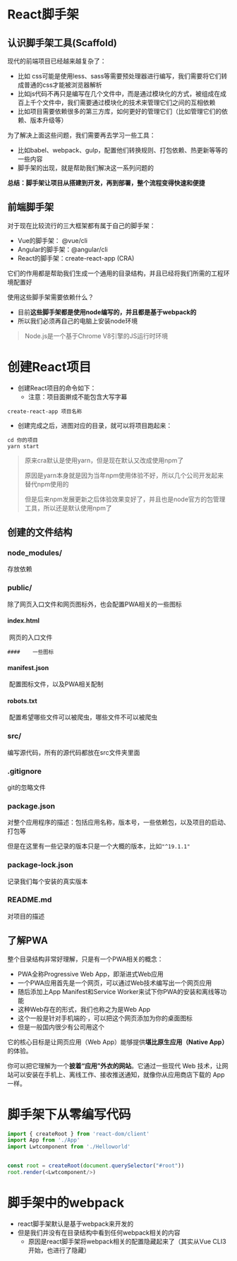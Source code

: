 # React脚手架

## 认识脚手架工具(Scaffold)

现代的前端项目已经越来越复杂了：

- 比如 css可能是使用less、sass等需要预处理器进行编写，我们需要将它们转成普通的css才能被浏览器解析
- 比如js代码不再只是编写在几个文件中，而是通过模块化的方式，被组成在成百上千个文件中，我们需要通过模块化的技术来管理它们之间的互相依赖
- 比如项目需要依赖很多的第三方库，如何更好的管理它们（比如管理它们的依赖、版本升级等）



为了解决上面这些问题，我们需要再去学习一些工具：

- 比如babel、webpack、gulp，配置他们转换规则、打包依赖、热更新等等的一些内容
- 脚手架的出现，就是帮助我们解决这一系列问题的



**总结：脚手架让项目从搭建到开发，再到部署，整个流程变得快速和便捷**

## 前端脚手架

对于现在比较流行的三大框架都有属于自己的脚手架：

- Vue的脚手架： @vue/cli
- Angular的脚手架：@angular/cli
- React的脚手架：create-react-app (CRA)

它们的作用都是帮助我们生成一个通用的目录结构，并且已经将我们所需的工程环境配置好

使用这些脚手架需要依赖什么？

- 目前**这些脚手架都是使用node编写的，并且都是基于webpack的**
- 所以我们必须再自己的电脑上安装node环境

> Node.js是一个基于Chrome V8引擎的JS运行时环境



# 创建React项目

- 创建React项目的命令如下：
  - 注意：项目面擀成不能包含大写字幕

```shell
create-react-app 项目名称
```

- 创建完成之后，进图对应的目录，就可以将项目跑起来：

```shell
cd 你的项目
yarn start
```

> 原来cra默认是使用yarn，但是现在默认又改成使用npm了
>
> 原因是yarn本身就是因为当年npm使用体验不好，所以几个公司开发起来替代npm使用的
>
> 但是后来npm发展更新之后体验效果变好了，并且也是node官方的包管理工具，所以还是默认使用npm了



## 创建的文件结构

### node_modules/

存放依赖



### public/

除了网页入口文件和网页图标外，也会配置PWA相关的一些图标

#### 	index.html

​	网页的入口文件

	#### 	一些图标

#### 	manifest.json

​	配置图标文件，以及PWA相关配制

#### 	robots.txt

​	配置希望哪些文件可以被爬虫，哪些文件不可以被爬虫


### src/

编写源代码，所有的源代码都放在src文件夹里面



### .gitignore

git的忽略文件



### package.json

对整个应用程序的描述：包括应用名称，版本号，一些依赖包，以及项目的启动、打包等

但是在这里有一些记录的版本只是一个大概的版本，比如`"^19.1.1"`



### package-lock.json

记录我们每个安装的真实版本



### README.md

对项目的描述



## 了解PWA

整个目录结构非常好理解，只是有一个PWA相关的概念：

- PWA全称Progressive Web App，即渐进式Web应用
- 一个PWA应用首先是一个网页，可以通过Web技术编写出一个网页应用
- 随后添加上App Manifest和Service Worker来试下你PWA的安装和离线等功能
- 这种Web存在的形式，我们也称之为是Web App
- 这个一般是针对手机端的·，可以把这个网页添加为你的桌面图标
- 但是一般国内很少有公司用这个

它的核心目标是让网页应用（Web App）能够提供**堪比原生应用（Native App）** 的体验。

你可以把它理解为一个**披着“应用”外衣的网站**。它通过一些现代 Web 技术，让网站可以安装在手机上、离线工作、接收推送通知，就像你从应用商店下载的 App 一样。





# 脚手架下从零编写代码

```js
import { createRoot } from 'react-dom/client'
import App from './App'
import Lwtcomponent from './Helloworld'


const root = createRoot(document.querySelector("#root"))
root.render(<Lwtcomponent/>)
```



# 脚手架中的webpack

- react脚手架默认是基于webpack来开发的
- 但是我们并没有在目录结构中看到任何webpack相关的内容
  - 原因是react脚手架将webpack相关的配置隐藏起来了（其实从Vue CLI3开始，也进行了隐藏）